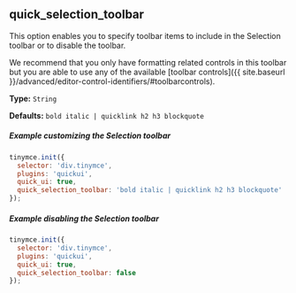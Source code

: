 ## quick_selection_toolbar

This option enables you to specify toolbar items to include in the Selection toolbar or to disable the toolbar. 

We recommend that you only have formatting related controls in this toolbar but you are able to use any of the available [toolbar controls]({{ site.baseurl }}/advanced/editor-control-identifiers/#toolbarcontrols).

**Type:** `String`

**Defaults:** `bold italic | quicklink h2 h3 blockquote`

##### Example customizing the Selection toolbar

```js
tinymce.init({
  selector: 'div.tinymce',
  plugins: 'quickui',
  quick_ui: true,
  quick_selection_toolbar: 'bold italic | quicklink h2 h3 blockquote'
});
```

##### Example disabling the Selection toolbar

```js
tinymce.init({
  selector: 'div.tinymce',
  plugins: 'quickui',
  quick_ui: true,
  quick_selection_toolbar: false
});
```